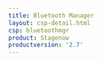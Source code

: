 ```yaml
---
title: Bluetooth Manager
layout: csp-detail.html
csp: bluetoothmgr
product: Stagenow
productversion: '2.7'
---
```







